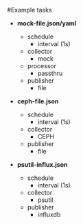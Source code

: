 <!--
http://www.apache.org/licenses/LICENSE-2.0.txt


Copyright 2015 Intel Corporation

Licensed under the Apache License, Version 2.0 (the "License");
you may not use this file except in compliance with the License.
You may obtain a copy of the License at

    http://www.apache.org/licenses/LICENSE-2.0

Unless required by applicable law or agreed to in writing, software
distributed under the License is distributed on an "AS IS" BASIS,
WITHOUT WARRANTIES OR CONDITIONS OF ANY KIND, either express or implied.
See the License for the specific language governing permissions and
limitations under the License.
-->

#Example tasks
- **mock-file.json/yaml**
  - schedule
    - interval (1s)
  - collector
    - mock
  - processor
    - passthru
  - publisher
    - file
    
- **ceph-file.json**
  - schedule
    - interval (1s)
  - collector
    - CEPH
  - publisher
    - file

- **psutil-influx.json**
  - schedule
    - interval (1s)
  - collector
    - psutil
  - publisher
    - influxdb
